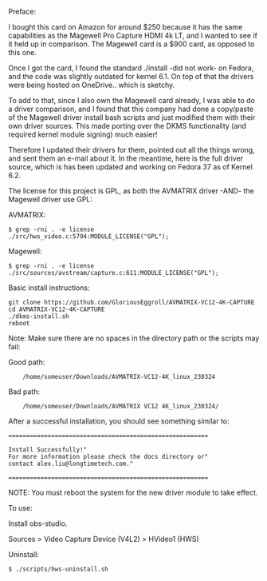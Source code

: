 Preface:

I bought this card on Amazon for around $250 because it has the same capabilities as the Magewell Pro Capture HDMI 4k LT, and I wanted to see if it held up in comparison. The Magewell card is a $900 card, as opposed to this one. 

Once I got the card, I found the standard ./install -did not work- on Fedora, and the code was slightly outdated for kernel 6.1. On top of that the drivers were being hosted on OneDrive.. which is sketchy. 

To add to that, since I also own the Magewell card already, I was able to do a driver comparison, and I found that this company had done a copy/paste of the Magewell driver install bash scripts and just modified them with their own driver sources.  This made porting over the DKMS functionality (and required kernel module signing) much easier!

Therefore I updated their drivers for them, pointed out all the things wrong, and sent them an e-mail about it. In the meantime, here is the full driver source, which is has been updated and working on Fedora 37 as of Kernel 6.2. 

The license for this project is GPL, as both the AVMATRIX driver -AND- the Magewell driver use GPL:

AVMATRIX:
```
$ grep -rni . -e license
./src/hws_video.c:5794:MODULE_LICENSE("GPL");
```

Magewell:
```
$ grep -rni . -e license
./src/sources/avstream/capture.c:611:MODULE_LICENSE("GPL");
```

Basic install instructions:
```
git clone https://github.com/GloriousEggroll/AVMATRIX-VC12-4K-CAPTURE
cd AVMATRIX-VC12-4K-CAPTURE
./dkms-install.sh
reboot
```

Note: Make sure there are no spaces in the directory path or the scripts may fail:

Good path:
```
	/home/someuser/Downloads/AVMATRIX-VC12-4K_linux_230324
```
Bad path:
```
    /home/someuser/Downloads/AVMATRIX VC12 4K_linux_230324/
```

After a successful installation, you should see something similar to:
```
========================================================

Install Successfully!"
For more information please check the docs directory or"
contact alex.liu@longtimetech.com."

========================================================
```
NOTE: You must reboot the system for the new driver module to take effect.

To use:

Install obs-studio.

Sources > Video Capture Device (V4L2) > HVideo1 (HWS)

Uninstall:
```
$ ./scripts/hws-uninstall.sh
```
